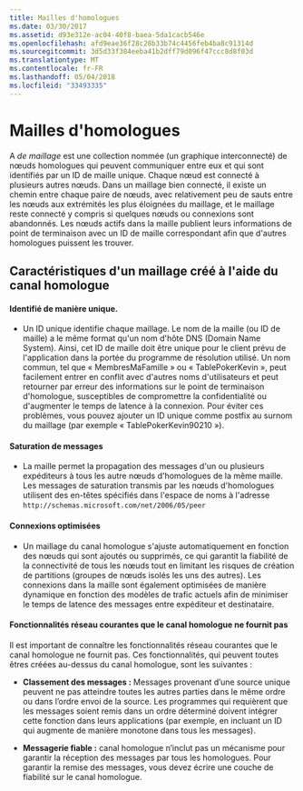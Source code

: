 ```yaml
---
title: Mailles d'homologues
ms.date: 03/30/2017
ms.assetid: d93e312e-ac04-40f8-baea-5da1cacb546e
ms.openlocfilehash: afd9eae36f28c28b33b74c4456feb4ba8c91314d
ms.sourcegitcommit: 3d5d33f384eeba41b2dff79d096f47ccc8d8f03d
ms.translationtype: MT
ms.contentlocale: fr-FR
ms.lasthandoff: 05/04/2018
ms.locfileid: "33493335"
---
```

# <a name="peer-meshes"></a>Mailles d'homologues
A *de maillage* est une collection nommée (un graphique interconnecté) de nœuds homologues qui peuvent communiquer entre eux et qui sont identifiés par un ID de maille unique. Chaque nœud est connecté à plusieurs autres nœuds. Dans un maillage bien connecté, il existe un chemin entre chaque paire de nœuds, avec relativement peu de sauts entre les nœuds aux extrémités les plus éloignées du maillage, et le maillage reste connecté y compris si quelques nœuds ou connexions sont abandonnés. Les nœuds actifs dans la maille publient leurs informations de point de terminaison avec un ID de maille correspondant afin que d'autres homologues puissent les trouver.  
  
## <a name="characteristics-of-a-mesh-created-using-peer-channel"></a>Caractéristiques d'un maillage créé à l'aide du canal homologue  
  
#### <a name="uniquely-identified"></a>Identifié de manière unique.  
  
-   Un ID unique identifie chaque maillage. Le nom de la maille (ou ID de maille) a le même format qu'un nom d'hôte DNS (Domain Name System). Ainsi, cet ID de maille doit être unique pour le client prévu de l'application dans la portée du programme de résolution utilisé. Un nom commun, tel que « MembresMaFamille » ou « TablePokerKevin », peut facilement entrer en conflit avec d'autres noms d'utilisateurs et peut retourner par erreur des informations sur le point de terminaison d'homologue, susceptibles de compromettre la confidentialité ou d'augmenter le temps de latence à la connexion. Pour éviter ces problèmes, vous pouvez ajouter un ID unique comme postfix au surnom du maillage (par exemple « TablePokerKevin90210 »).  
  
#### <a name="message-flooding"></a>Saturation de messages  
  
-   La maille permet la propagation des messages d'un ou plusieurs expéditeurs à tous les autre nœuds d'homologues de la même maille. Les messages de saturation transmis par les nœuds d'homologues utilisent des en-têtes spécifiés dans l'espace de noms à l'adresse `http://schemas.microsoft.com/net/2006/05/peer`  
  
#### <a name="optimized-connections"></a>Connexions optimisées  
  
-   Un maillage du canal homologue s'ajuste automatiquement en fonction des nœuds qui sont ajoutés ou supprimés, ce qui garantit la fiabilité de la connectivité de tous les nœuds tout en limitant les risques de création de partitions (groupes de nœuds isolés les uns des autres). Les connexions dans la maille sont également optimisées de manière dynamique en fonction des modèles de trafic actuels afin de minimiser le temps de latence des messages entre expéditeur et destinataire.  
  
#### <a name="popular-network-features-that-peer-channel-does-not-provide"></a>Fonctionnalités réseau courantes que le canal homologue ne fournit pas  
 Il est important de connaître les fonctionnalités réseau courantes que le canal homologue ne fournit pas. Ces fonctionnalités, qui peuvent toutes êtres créées au-dessus du canal homologue, sont les suivantes :  
  
-   **Classement des messages :** Messages provenant d’une source unique peuvent ne pas atteindre toutes les autres parties dans le même ordre ou dans l’ordre envoi de la source. Les programmes qui requièrent que les messages soient remis dans un ordre déterminé doivent intégrer cette fonction dans leurs applications (par exemple, en incluant un ID qui augmente de manière monotone dans tous les messages).  
  
-   **Messagerie fiable :** canal homologue n’inclut pas un mécanisme pour garantir la réception des messages par tous les homologues. Pour garantir la remise des messages, vous devez écrire une couche de fiabilité sur le canal homologue.
